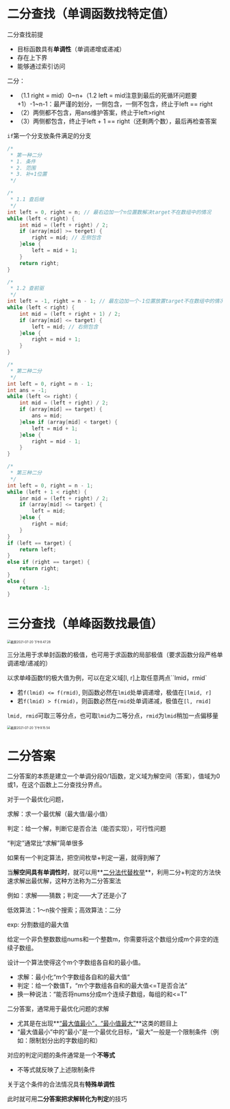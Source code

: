 # 二分查找（单调函数找特定值）

二分查找前提

- 目标函数具有**单调性**（单调递增或递减）
- 存在上下界
- 能够通过索引访问

二分：

- （1.1 right = mid）0~n+（1.2 left = mid注意到最后的死循环问题要+1）-1~n-1：最严谨的划分，一侧包含，一侧不包含，终止于left == right
- （2）两侧都不包含，用ans维护答案，终止于left>right
- （3）两侧都包含，终止于left + 1 == right（还剩两个数），最后再检查答案

`if`第一个分支放条件满足的分支

```C++
/*
 * 第一种二分
 * 1. 条件
 * 2. 范围
 * 3. 补+1位置
 */

/*
 * 1.1 查后继
 */
int left = 0, right = n; // 最右边加一个n位置数解决target不在数组中的情况
while (left < right) {
    int mid = (left + right) / 2;
    if (array[mid] >= terget) {
        right = mid; // 左侧包含
    }else {
        left = mid + 1;
    }
    return right;
}

/* 
 * 1.2 查前驱 
 */
int left = -1, right = n - 1; // 最左边加一个-1位置放置target不在数组中的情况
while (left < right) {
    int mid = (left + right + 1) / 2;
    if (array[mid] <= target) {
        left = mid; // 右侧包含
    }else {
        right = mid + 1;
    }
}
```

```C++
/*
 * 第二种二分
 */
int left = 0, right = n - 1;
int ans = -1;
while (left <= right) {
    int mid = (left + right) / 2;
    if (array[mid] == target) {
        ans = mid;
    }else if (array[mid] < target) {
        left = mid + 1;
    }else {
        right = mid - 1;
    }
}
```

```C++
/*
 * 第三种二分
 */
int left = 0, right = n - 1;
while (left + 1 < right) {
    inr mid = (left + right) / 2;
    if (array[mid] <= target) {
        left = mid;
    }else {
        right = mid;
    }
}
if (left == target) {
    return left;
}
else if (right == target) {
    return right;
}
else {
    return -1;
}
```

# 三分查找（单峰函数找最值）

<img src="https://tva1.sinaimg.cn/large/008i3skNgy1gsnpd95ukpj30zg0gmq4a.jpg" alt="截屏2021-07-20 下午8.47.28" style="zoom:50%;" />

三分法用于求单封函数的极值，也可用于求函数的局部极值（要求函数分段严格单调递增/递减的）

以求单峰函数f的极大值为例，可以在定义域[l, r]上取任意两点``lmid，rmid`

- 若``f(lmid) <= f(rmid)``, 则函数必然在`lmid`处单调递增，极值在`[lmid, r]`
- 若`f(lmid) > f(rmid)`，则函数必然在`rmid`处单调递减，极值在`[l, rmid]`

`lmid, rmid`可取三等分点，也可取`lmid`为二等分点，`rmid`为`lmid`稍加一点偏移量

<img src="https://tva1.sinaimg.cn/large/008i3skNgy1gsnq6s6eu5j30z60h8t9y.jpg" alt="截屏2021-07-20 下午9.15.54" style="zoom:50%;" />



# 二分答案

二分答案的本质是建立一个单调分段0/1函数，定义域为解空间（答案），值域为0或1，在这个函数上二分查找分界点。



对于一个最优化问题，

求解：求一个最优解（最大值/最小值）

判定：给一个解，判断它是否合法（能否实现），可行性问题



“判定”通常比“求解”简单很多

如果有一个判定算法，把空间枚举+判定一遍，就得到解了



当**解空间具有单调性时**，就可以用**<u>二分法代替枚举</u>**，利用二分+判定的方法快速求解出最优解，这种方法称为二分答案法



例如：求解——猜数；判定——大了还是小了

低效算法：1～n挨个搜索；高效算法：二分



exp: 分割数组的最大值

给定一个非负整数数组nums和一个整数m，你需要将这个数组分成m个非空的连续子数组。

设计一个算法使得这个m个字数组各自和的最小值。

- 求解：最小化“m个字数组各自和的最大值“
- 判定：给一个数值T，“m个字数组各自和的最大值<=T是否合法”
- 换一种说法：“能否将nums分成m个连续子数组，每组的和<=T”



二分答案，通常用于最优化问题的求解

- 尤其是在出现**<u>“最大值最小”，“最小值最大”</u>**这类的题目上
- “最大值最小”中的“最小”是一个最优化目标，“最大”一般是一个限制条件（例如：限制划分出的字数组的和）

对应的判定问题的条件通常是一个**不等式**

- 不等式就反映了上述限制条件

关于这个条件的合法情况具有**特殊单调性**

此时就可用**二分答案把求解转化为判定**的技巧





